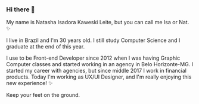 ### Hi there 👋

My name is Natasha Isadora Kaweski Leite, but you can call me Isa or Nat. ✨

I live in Brazil and I'm 30 years old.
I still study Computer Science and I graduate at the end of this year.

I use to be Front-end Developer since 2012 when I was having Graphic Computer classes and started working in an agency in Belo Horizonte-MG.
I started my career with agencies, but since middle 2017 I work in financial products.
Today I'm working as UX/UI Designer, and I'm really enjoying this new experience! ✨

Keep your feet on the ground.

<!--
**naweskil/naweskil** is a ✨ _special_ ✨ repository because its `README.md` (this file) appears on your GitHub profile.

Here are some ideas to get you started:

- 🔭 I’m currently working on ...
- 🌱 I’m currently learning ...
- 👯 I’m looking to collaborate on ...
- 🤔 I’m looking for help with ...
- 💬 Ask me about ...
- 📫 How to reach me: ...
- 😄 Pronouns: ...
- ⚡ Fun fact: ...
-->
